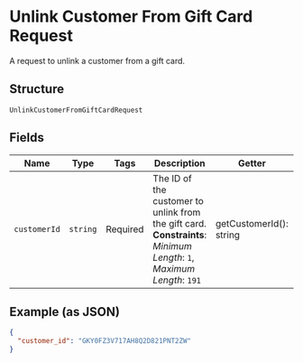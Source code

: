 
# Unlink Customer From Gift Card Request

A request to unlink a customer from a gift card.

## Structure

`UnlinkCustomerFromGiftCardRequest`

## Fields

| Name | Type | Tags | Description | Getter | Setter |
|  --- | --- | --- | --- | --- | --- |
| `customerId` | `string` | Required | The ID of the customer to unlink from the gift card.<br>**Constraints**: *Minimum Length*: `1`, *Maximum Length*: `191` | getCustomerId(): string | setCustomerId(string customerId): void |

## Example (as JSON)

```json
{
  "customer_id": "GKY0FZ3V717AH8Q2D821PNT2ZW"
}
```

